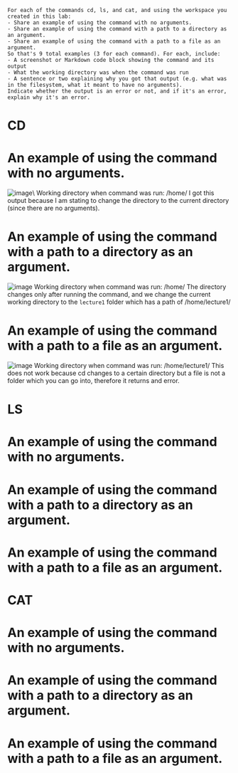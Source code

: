 ```
For each of the commands cd, ls, and cat, and using the workspace you created in this lab:
- Share an example of using the command with no arguments.
- Share an example of using the command with a path to a directory as an argument.
- Share an example of using the command with a path to a file as an argument.
So that's 9 total examples (3 for each command). For each, include:
- A screenshot or Markdown code block showing the command and its output
- What the working directory was when the command was run
- A sentence or two explaining why you got that output (e.g. what was in the filesystem, what it meant to have no arguments).
Indicate whether the output is an error or not, and if it's an error, explain why it's an error.
```
# CD
# An example of using the command with no arguments.
![image](https://github.com/widjaja0/cse15l-lab-report/assets/62527551/6476d294-e634-4c59-b7bb-6aff6537d3ca)\ 
Working directory when command was run: /home/
I got this output because I am stating to change the directory to the current directory (since there are no arguments).

# An example of using the command with a path to a directory as an argument.
![image](https://github.com/widjaja0/cse15l-lab-report/assets/62527551/56db7d46-b591-4958-b9b9-9e06b951e20b)
Working directory when command was run: /home/
The directory changes only after running the command, and we change the current working directory to the `lecture1` folder which has a path of /home/lecture1/

# An example of using the command with a path to a file as an argument.
![image](https://github.com/widjaja0/cse15l-lab-report/assets/62527551/0c0c5077-1437-4921-8330-94a340bccde0)
Working directory when command was run: /home/lecture1/
This does not work because cd changes to a certain directory but a file is not a folder which you can go into, therefore it returns and error.

# LS
# An example of using the command with no arguments.
# An example of using the command with a path to a directory as an argument.
# An example of using the command with a path to a file as an argument.

# CAT
# An example of using the command with no arguments.
# An example of using the command with a path to a directory as an argument.
# An example of using the command with a path to a file as an argument.
